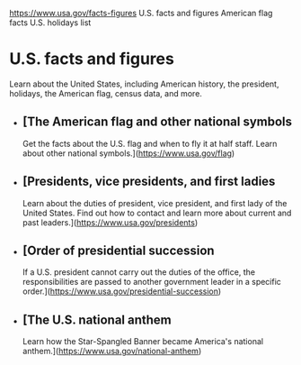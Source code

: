 

https://www.usa.gov/facts-figures
U.S. facts and figures
American flag facts
U.S. holidays list

U.S. facts and figures
======================

Learn about the United States, including American history, the president, holidays, the American flag, census data, and more.

* [The American flag and other national symbols
  --------------------------------------------

  Get the facts about the U.S. flag and when to fly it at half staff. Learn about other national symbols.](https://www.usa.gov/flag)
* [Presidents, vice presidents, and first ladies
  ---------------------------------------------

  Learn about the duties of president, vice president, and first lady of the United States. Find out how to contact and learn more about current and past leaders.](https://www.usa.gov/presidents)
* [Order of presidential succession
  --------------------------------

  If a U.S. president cannot carry out the duties of the office, the responsibilities are passed to another government leader in a specific order.](https://www.usa.gov/presidential-succession)
* [The U.S. national anthem
  ------------------------

  Learn how the Star-Spangled Banner became America's national anthem.](https://www.usa.gov/national-anthem)

